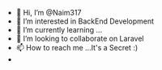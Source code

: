 - 👋 Hi, I’m @Naim317
- 👀 I’m interested in BackEnd Development 
- 🌱 I’m currently learning ...
- 💞️ I’m looking to collaborate on Laravel
- 📫 How to reach me ...It's a Secret :)
- 

<!---
Naim317/Naim317 is a ✨ special ✨ repository because its `README.md` (this file) appears on your GitHub profile.
You can click the Preview link to take a look at your changes.
--->
